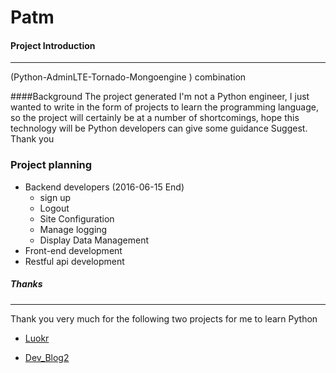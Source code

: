 # Patm

#### Project Introduction
***
(Python-AdminLTE-Tornado-Mongoengine ) combination

####Background The project generated
I'm not a Python engineer, I just wanted to write in the form of projects to learn the programming language, 
so the project will certainly be at a number of shortcomings, 
hope this technology will be Python developers can give some guidance Suggest. Thank you

### Project planning
* Backend developers (2016-06-15 End)
  * sign up
  * Logout
  * Site Configuration
  * Manage logging
  * Display Data Management
* Front-end development
* Restful api development


##### Thanks
***
Thank you very much for the following two projects for me to learn Python

* [Luokr](https://github.com/alvan/luokr.com)

* [Dev_Blog2](https://github.com/ScenK/Dev_Blog2)


